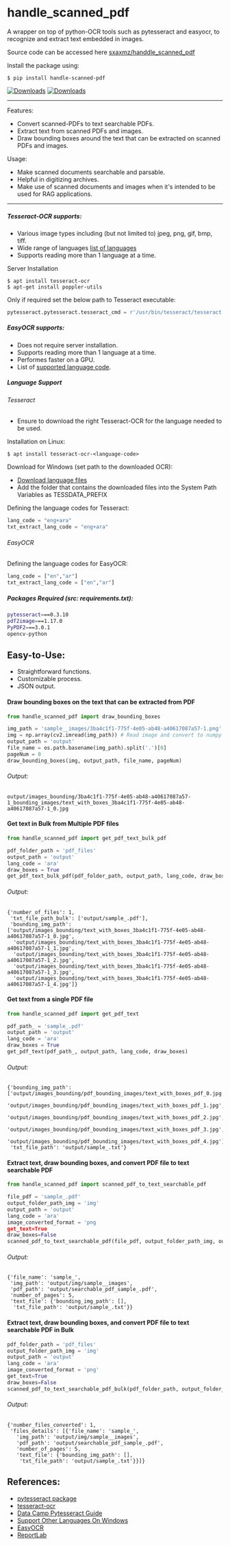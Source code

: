 # handle_scanned_pdf
A wrapper on top of python-OCR tools such as pytesseract and easyocr, to recognize and extract text embedded in images.

Source code can be accessed here [sxaxmz/handdle_scanned_pdf](https://github.com/sxaxmz/handle_scanned_pdf)

Install the package using:
```console
$ pip install handle-scanned-pdf
```
[![Downloads](https://static.pepy.tech/badge/handle_scanned_pdf)](https://pepy.tech/project/handle_scanned_pdf) [![Downloads](https://static.pepy.tech/badge/handle_scanned_pdf/week)](https://pepy.tech/project/handle_scanned_pdf)

---

Features:
- Convert scanned-PDFs to text searchable PDFs.
- Extract text from scanned PDFs and images.
- Draw bounding boxes around the text that can be extracted on scanned PDFs and images.

Usage:
- Make scanned documents searchable and parsable.
- Helpful in digitizing archives.
- Make use of scanned documents and images when it's intended to be used for RAG applications.

---

##### Tesseract-OCR supports:
- Various image types including (but not limited to) jpeg, png, gif, bmp, tiff.
- Wide range of languages [list of languages](https://tesseract-ocr.github.io/tessdoc/Data-Files-in-different-versions.html)
- Supports reading more than 1 language at a time.

Server Installation
```console
$ apt install tesseract-ocr
$ apt-get install poppler-utils
```

Only if required set the below path to Tesseract executable:
```python
pytesseract.pytesseract.tesseract_cmd = r'/usr/bin/tesseract/tesseract.exe'
```

##### EasyOCR supports:
- Does not require server installation.
- Supports reading more than 1 language at a time.
- Performes faster on a GPU.
- List of [supported language code](https://www.jaided.ai/easyocr/).


##### Language Support

###### Tesseract
- Ensure to download the right Tesseract-OCR for the language needed to be used.

Installation on Linux:
```
$ apt install tesseract-ocr-<language-code>
```

Download for Windows (set path to the downloaded OCR):
- [Download language files](https://github.com/tesseract-ocr/tessdata/tree/3.04.00)
- Add the folder that contains the downloaded files into the System Path Variables as TESSDATA_PREFIX

Defining the language codes for Tesseract:
```Python
lang_code = "eng+ara"
txt_extract_lang_code = "eng+ara"
```

###### EasyOCR
Defining the language codes for EasyOCR:
```Python
lang_code = ["en","ar"]
txt_extract_lang_code = ["en","ar"]
```

##### Packages Required (src: requirements.txt):
```bash
pytesseract===0.3.10
pdf2image===1.17.0
PyPDF2===3.0.1
opencv-python
```


## Easy-to-Use:

- Straightforward functions.
- Customizable process.
- JSON output.

#### Draw bounding boxes on the text that can be extracted from PDF
```python
from handle_scanned_pdf import draw_bounding_boxes

img_path = 'sample__images/3ba4c1f1-775f-4e05-ab48-a40617087a57-1.png'
img = np.array(cv2.imread(img_path)) # Read image and convert to numpy array
output_path = 'output'
file_name = os.path.basename(img_path).split('.')[0]
pageNum = 0
draw_bounding_boxes(img, output_path, file_name, pageNum)
```

###### Output:
```console
output/images_bounding/3ba4c1f1-775f-4e05-ab48-a40617087a57-1_bounding_images/text_with_boxes_3ba4c1f1-775f-4e05-ab48-a40617087a57-1_0.jpg
```

#### Get text in Bulk from Multiple PDF files
```python
from handle_scanned_pdf import get_pdf_text_bulk_pdf

pdf_folder_path = 'pdf_files'
output_path = 'output'
lang_code = 'ara'
draw_boxes = True
get_pdf_text_bulk_pdf(pdf_folder_path, output_path, lang_code, draw_boxes)
```

###### Output:
```console
{'number_of_files': 1,
 'txt_file_path_bulk': ['output/sample_.pdf'],
 'bounding_img_path': ['output/images_bounding/text_with_boxes_3ba4c1f1-775f-4e05-ab48-a40617087a57-1_0.jpg',
  'output/images_bounding/text_with_boxes_3ba4c1f1-775f-4e05-ab48-a40617087a57-1_1.jpg',
  'output/images_bounding/text_with_boxes_3ba4c1f1-775f-4e05-ab48-a40617087a57-1_2.jpg',
  'output/images_bounding/text_with_boxes_3ba4c1f1-775f-4e05-ab48-a40617087a57-1_3.jpg',
  'output/images_bounding/text_with_boxes_3ba4c1f1-775f-4e05-ab48-a40617087a57-1_4.jpg']}
```

#### Get text from a single PDF file
```python
from handle_scanned_pdf import get_pdf_text

pdf_path_ = 'sample_.pdf'
output_path = 'output'
lang_code = 'ara'
draw_boxes = True
get_pdf_text(pdf_path_, output_path, lang_code, draw_boxes)
```

###### Output:
```console
{'bounding_img_path': ['output/images_bounding/pdf_bounding_images/text_with_boxes_pdf_0.jpg',
  'output/images_bounding/pdf_bounding_images/text_with_boxes_pdf_1.jpg',
  'output/images_bounding/pdf_bounding_images/text_with_boxes_pdf_2.jpg',
  'output/images_bounding/pdf_bounding_images/text_with_boxes_pdf_3.jpg',
  'output/images_bounding/pdf_bounding_images/text_with_boxes_pdf_4.jpg'],
 'txt_file_path': 'output/sample_.txt'}
```

#### Extract text, draw bounding boxes, and convert PDF file to text searchable PDF
```python
from handle_scanned_pdf import scanned_pdf_to_text_searchable_pdf

file_pdf = 'sample_.pdf'
output_folder_path_img = 'img'
output_path = 'output'
lang_code = 'ara'
image_converted_format = 'png
get_text=True
draw_boxes=False
scanned_pdf_to_text_searchable_pdf(file_pdf, output_folder_path_img, output_path, lang_code, image_converted_format, get_text, draw_boxes)
```

###### Output:
```console
{'file_name': 'sample_',
 'img_path': 'output/img/sample__images',
 'pdf_path': 'output/searchable_pdf_sample_.pdf',
 'number_of_pages': 5,
 'text_file': {'bounding_img_path': [],
  'txt_file_path': 'output/sample_.txt'}}
```

#### Extract text, draw bounding boxes, and convert PDF file to text searchable PDF in Bulk
```python
pdf_folder_path = 'pdf_files'
output_folder_path_img = 'img'
output_path = 'output'
lang_code = 'ara'
image_converted_format = 'png'
get_text=True
draw_boxes=False
scanned_pdf_to_text_searchable_pdf_bulk(pdf_folder_path, output_folder_path_img, output_path, lang_code, image_converted_format, get_text, draw_boxes)
```

###### Output:
```console
{'number_files_converted': 1,
 'files_details': [{'file_name': 'sample_',
   'img_path': 'output/img/sample__images',
   'pdf_path': 'output/searchable_pdf_sample_.pdf',
   'number_of_pages': 5,
   'text_file': {'bounding_img_path': [],
    'txt_file_path': 'output/sample_.txt'}}]}
```


## References:
- [pytesseract package](https://pypi.org/project/pytesseract/)
- [tesseract-ocr](https://tesseract-ocr.github.io)
- [Data Camp Pytesseract Guide](https://www.datacamp.com/tutorial/optical-character-recognition-ocr-in-python-with-pytesseract)
- [Support Other Languages On Windows](https://stackoverflow.com/a/46145156/7316214)
- [EasyOCR](https://www.jaided.ai/easyocr/documentation/)
- [ReportLab](https://docs.reportlab.com/)


